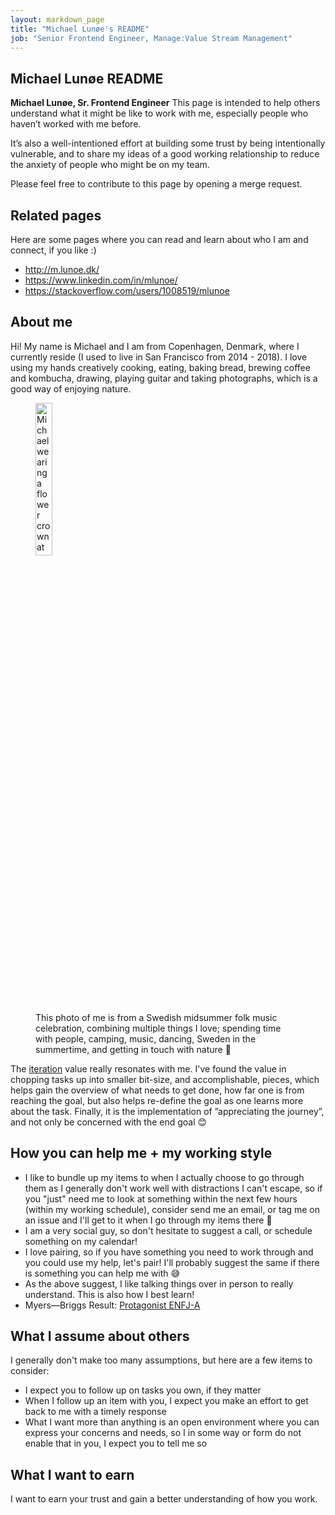 ```yaml
---
layout: markdown_page
title: "Michael Lunøe's README"
job: "Senior Frontend Engineer, Manage:Value Stream Management"
---
```


## Michael Lunøe README

**Michael Lunøe, Sr. Frontend Engineer** This page is intended to help others understand what it might be like to work with me, especially people who haven’t worked with me before.

It’s also a well-intentioned effort at building some trust by being intentionally vulnerable, and to share my ideas of a good working relationship to reduce the anxiety of people who might be on my team.

Please feel free to contribute to this page by opening a merge request.

## Related pages

Here are some pages where you can read and learn about who I am and connect, if you like :)

- http://m.lunoe.dk/
- https://www.linkedin.com/in/mlunoe/
- https://stackoverflow.com/users/1008519/mlunoe

## About me

Hi! My name is Michael and I am from Copenhagen, Denmark, where I currently reside (I used to live in San Francisco from 2014 - 2018). I love using my hands creatively cooking, eating, baking bread, brewing coffee and kombucha, drawing, playing guitar and taking photographs, which is a good way of enjoying nature.

<figure>
  <picture>
    <img alt="Michael wearing a flower crown at a Swedish folk music midsummer celebration" src="https://gitlab.com/gitlab-com/www-gitlab-com/uploads/d1f50cacd8cf90780e74fe0bb6887bc5/839369E5-7D92-4E33-8F20-A644EA1DA43F.jpg" width="25%" />
  </picture>
  <figcaption>This photo of me is from a Swedish midsummer folk music celebration, combining multiple things I love; spending time with people, camping, music, dancing, Sweden in the summertime, and getting in touch with nature 🌿</figcaption>
</figure>

The [iteration](/handbook/values/#iteration) value really resonates with me. I've found the value in chopping tasks up into smaller bit-size, and accomplishable, pieces, which helps gain the overview of what needs to get done, how far one is from reaching the goal, but also helps re-define the goal as one learns more about the task. Finally, it is the implementation of ”appreciating the journey”, and not only be concerned with the end goal 😊

## How you can help me + my working style

- I like to bundle up my items to when I actually choose to go through them as I generally don't work well with distractions I can't escape, so if you "just" need me to look at something within the next few hours (within my working schedule), consider send me an email, or tag me on an issue and I'll get to it when I go through my items there 🙏
- I am a very social guy, so don't hesitate to suggest a call, or schedule something on my calendar!
- I love pairing, so if you have something you need to work through and you could use my help, let's pair! I'll probably suggest the same if there is something you can help me with 😅
- As the above suggest, I like talking things over in person to really understand. This is also how I best learn!
- Myers—Briggs Result: [Protagonist ENFJ-A](https://www.16personalities.com/enfj-personality)

## What I assume about others

I generally don't make too many assumptions, but here are a few items to consider:

- I expect you to follow up on tasks you own, if they matter
- When I follow up an item with you, I expect you make an effort to get back to me with a timely response
- What I want more than anything is an open environment where you can express your concerns and needs, so I in some way or form do not enable that in you, I expect you to tell me so

## What I want to earn

I want to earn your trust and gain a better understanding of how you work.
